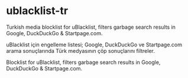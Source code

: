 # ublacklist-tr

Turkish media blocklist for uBlacklist, filters garbage search results in Google, DuckDuckGo &amp; Startpage.com.

uBlacklist için engelleme listesi; Google, DuckDuckGo ve Startpage.com arama sonuçlarında Türk medyasının çöp sonuçlarını filtreler.

Blocklist for uBlacklist, filters garbage search results  in Google, DuckDuckGo &amp; Startpage.com.
